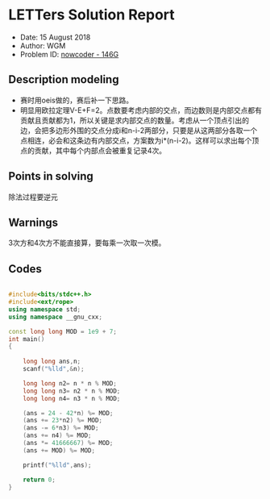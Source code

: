 
# LETTers Solution Report

- Date: 15 August 2018
- Author: WGM
- Problem ID: [nowcoder - 146G](https://www.nowcoder.com/acm/contest/146/G)

## Description modeling

- 赛时用oeis做的，赛后补一下思路。
- 明显用欧拉定理V-E+F=2。点数要考虑内部的交点，而边数则是内部交点都有贡献且贡献都为1，所以关键是求内部交点的数量。考虑从一个顶点引出的边，会把多边形外围的交点分成i和n-i-2两部分，只要是从这两部分各取一个点相连，必会和这条边有内部交点，方案数为i*(n-i-2)。这样可以求出每个顶点的贡献，其中每个内部点会被重复记录4次。

## Points in solving

除法过程要逆元

## Warnings

3次方和4次方不能直接算，要每乘一次取一次模。

## Codes

```c++

#include<bits/stdc++.h>
#include<ext/rope>
using namespace std;
using namespace __gnu_cxx;

const long long MOD = 1e9 + 7;
int main()
{
    
    long long ans,n;
    scanf("%lld",&n);

    long long n2= n * n % MOD;
    long long n3= n2 * n % MOD;
    long long n4= n3 * n % MOD;

    (ans = 24 - 42*n) %= MOD;
    (ans += 23*n2) %= MOD; 
    (ans -= 6*n3) %= MOD;
    (ans += n4) %= MOD;
    (ans *= 41666667) %= MOD;
    (ans += MOD) %= MOD;

    printf("%lld",ans);

    return 0;
}


```
